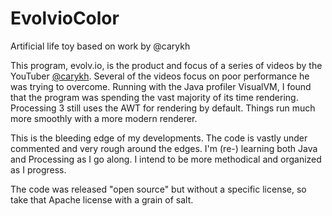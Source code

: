 # EvolvioColor
Artificial life toy based on work by @carykh

This program, evolv.io, is the product and focus of a series of videos by the YouTuber [@carykh](https://www.youtube.com/user/carykh/search?query=evolv.io). Several of the videos focus on poor performance he was trying to overcome. Running with the Java profiler VisualVM, I found that the program was spending the vast majority of its time rendering. Processing 3 still uses the AWT for rendering by default. Things run much more smoothly with a more modern renderer.

This is the bleeding edge of my developments. The code is vastly under commented and very rough around the edges. I'm (re-) learning both Java and Processing as I go along. I intend to be more methodical and organized as I progress.

The code was released "open source" but without a specific license, so take that Apache license with a grain of salt.

